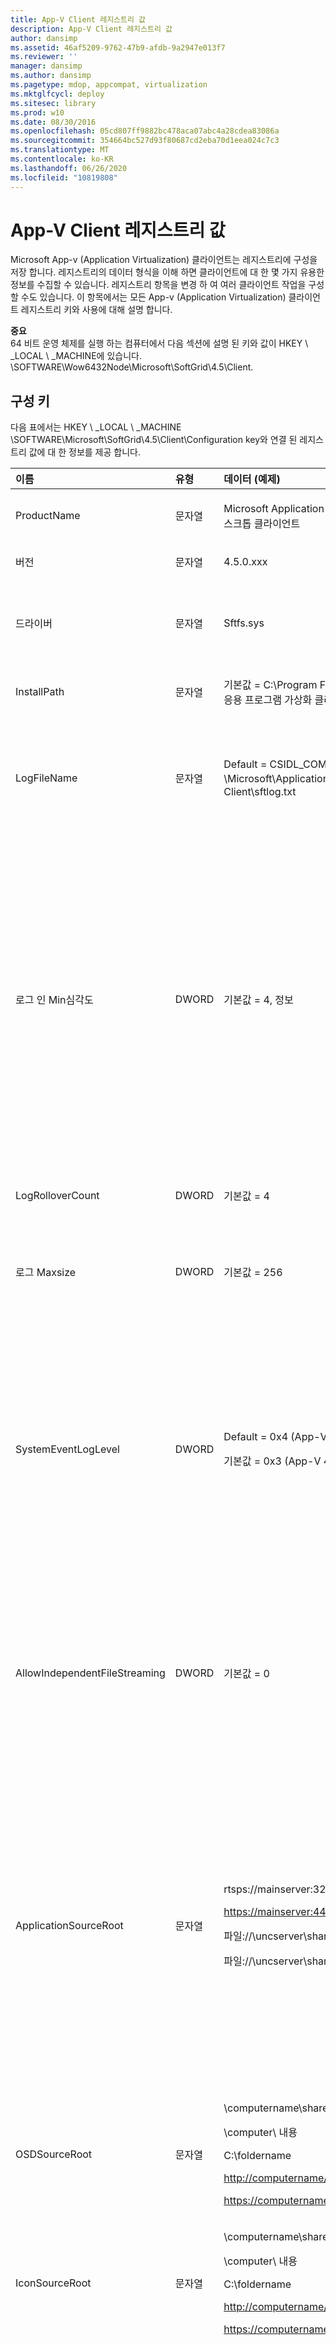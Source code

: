 ```yaml
---
title: App-V Client 레지스트리 값
description: App-V Client 레지스트리 값
author: dansimp
ms.assetid: 46af5209-9762-47b9-afdb-9a2947e013f7
ms.reviewer: ''
manager: dansimp
ms.author: dansimp
ms.pagetype: mdop, appcompat, virtualization
ms.mktglfcycl: deploy
ms.sitesec: library
ms.prod: w10
ms.date: 08/30/2016
ms.openlocfilehash: 05cd807ff9882bc478aca07abc4a28cdea83086a
ms.sourcegitcommit: 354664bc527d93f80687cd2eba70d1eea024c7c3
ms.translationtype: MT
ms.contentlocale: ko-KR
ms.lasthandoff: 06/26/2020
ms.locfileid: "10819808"
---
```

# App-V Client 레지스트리 값


Microsoft App-v (Application Virtualization) 클라이언트는 레지스트리에 구성을 저장 합니다. 레지스트리의 데이터 형식을 이해 하면 클라이언트에 대 한 몇 가지 유용한 정보를 수집할 수 있습니다. 레지스트리 항목을 변경 하 여 여러 클라이언트 작업을 구성할 수도 있습니다. 이 항목에서는 모든 App-v (Application Virtualization) 클라이언트 레지스트리 키와 사용에 대해 설명 합니다.

**중요**  
64 비트 운영 체제를 실행 하는 컴퓨터에서 다음 섹션에 설명 된 키와 값이 HKEY \ _LOCAL \ _MACHINE에 있습니다. \\SOFTWARE\\Wow6432Node\\Microsoft\\SoftGrid\\4.5\\Client.



## 구성 키


다음 표에서는 HKEY \ _LOCAL \ _MACHINE \\SOFTWARE\\Microsoft\\SoftGrid\\4.5\\Client\\Configuration key와 연결 된 레지스트리 값에 대 한 정보를 제공 합니다.

<table>
<colgroup>
<col width="25%" />
<col width="25%" />
<col width="25%" />
<col width="25%" />
</colgroup>
<thead>
<tr class="header">
<th align="left">이름</th>
<th align="left">유형</th>
<th align="left">데이터 (예제)</th>
<th align="left">설명</th>
</tr>
</thead>
<tbody>
<tr class="odd">
<td align="left"><p>ProductName</p></td>
<td align="left"><p>문자열</p></td>
<td align="left"><p>Microsoft Application Virtualization 데스크톱 클라이언트</p></td>
<td align="left"><p>수정 하지 마세요.</p></td>
</tr>
<tr class="even">
<td align="left"><p>버전 </p></td>
<td align="left"><p>문자열 </p></td>
<td align="left"><p>4.5.0.xxx </p></td>
<td align="left"><p>수정 하지 마세요. </p></td>
</tr>
<tr class="odd">
<td align="left"><p>드라이버 </p></td>
<td align="left"><p>문자열 </p></td>
<td align="left"><p>Sftfs.sys </p></td>
<td align="left"><p>이 키 값이 있으면 마지막으로 코어를 시작 했을 때 중지 오류를 일으킨 드라이버의 이름을 포함 합니다. 중지 오류를 해결 한 후에는이 키 값을 삭제 하 여 sftlist를 시작할 수 있도록 해야 합니다.</p></td>
</tr>
<tr class="even">
<td align="left"><p>InstallPath </p></td>
<td align="left"><p>문자열 </p></td>
<td align="left"><p>기본값 = C:\Program Files\Microsoft 응용 프로그램 가상화 클라이언트</p></td>
<td align="left"><p>클라이언트가 설치 된 위치입니다. 수정 하지 마세요. </p></td>
</tr>
<tr class="odd">
<td align="left"><p>LogFileName </p></td>
<td align="left"><p>문자열 </p></td>
<td align="left"><p>Default = CSIDL_COMMON_APPDATA \Microsoft\Application 가상화 Client\sftlog.txt</p></td>
<td align="left"><p>클라이언트 로그 파일의 경로 및 이름입니다.</p>
<div class="alert">
<strong>참고</strong><br/><p>앱-V 4.6, SP1 보다 이전 버전을 실행 중이 고 로그 파일 이름 또는 위치를 수정한 경우에는 sftlist 서비스를 다시 시작 해야 변경 내용이 적용 됩니다.</p>
</div>
<div>

</div>
<p></p></td>
</tr>
<tr class="even">
<td align="left"><p>로그 인 Min심각도 </p></td>
<td align="left"><p>DWORD </p></td>
<td align="left"><p>기본값 = 4, 정보</p></td>
<td align="left"><p>로그에 기록할 메시지를 제어 합니다. 값은 기록 되는 항목의 임계값을 나타내며, 해당 값 보다 작거나 같은 모든 항목은 기록 됩니다. 예를 들어 0x3 (경고) 값은 경고 (0x3), 오류 (0x2) 및 치명적 오류 (0x1)가 기록 됨을 나타냅니다.</p>
<p>값 범위: 0x0 = 없음, 0x1 = Critical, 0x2 = Error, 0x3 = Warning, 0x4 = Information (기본값), 0x5 = Verbose입니다.</p>
<p>로그 수준은 Application Virtualization (App-v) 클라이언트 콘솔과 명령 프롬프트에서 구성할 수 있습니다. 명령 프롬프트에서 명령이/verboselog를 sftlist.exe 하면 로그 수준이 verbose로 증가 합니다. 명령줄 세부 정보에 대 한 자세한 내용은 다음을 참조 하세요.</p>
<p><a href="https://go.microsoft.com/fwlink/?LinkId=141467https://go.microsoft.com/fwlink/?LinkId=141467" data-raw-source="https://go.microsoft.com/fwlink/?LinkId=141467https://go.microsoft.com/fwlink/?LinkId=141467">https://go.microsoft.com/fwlink/?LinkId=141467https://go.microsoft.com/fwlink/?LinkId=141467</a></p>
<p>.</p></td>
</tr>
<tr class="odd">
<td align="left"><p>LogRolloverCount</p></td>
<td align="left"><p>DWORD</p></td>
<td align="left"><p>기본값 = 4</p></td>
<td align="left"><p>다시 설정 될 때 보관 되는 로그 파일의 백업 복사본 수를 정의 합니다. 유효한 범위는 0 – 9999입니다. 기본값은 4입니다. 값이 0 이면 복사본이 보존 되지 않습니다.</p></td>
</tr>
<tr class="even">
<td align="left"><p>로그 Maxsize</p></td>
<td align="left"><p>DWORD</p></td>
<td align="left"><p>기본값 = 256</p></td>
<td align="left"><p>로그 파일이 다시 설정 되기 전에 커질 수 있는 최대 크기를 mb 단위로 정의 합니다. 기본 크기는 256 MB입니다. 이 크기에 도달 하면 다음 쓰기 시도 시 로그 재설정이 강제 적용 됩니다.</p></td>
</tr>
<tr class="odd">
<td align="left"><p>SystemEventLogLevel</p></td>
<td align="left"><p>DWORD</p></td>
<td align="left"><p>Default = 0x4 (App-V 4.5)</p>
<p>기본값 = 0x3 (App-V 4.6)</p></td>
<td align="left"><p>로그 메시지가 NT 이벤트 로그에 기록 되는 로깅 수준을 나타냅니다. 값은 기록 되는 항목의 임계값 (즉, 해당 값과 같거나 작은 모든 항목은 기록 됨)을 나타냅니다. 예를 들어 0x3 (경고) 값은 경고 (0x3), 오류 (0x2) 및 치명적 오류 (0x1)가 기록 됨을 나타냅니다.</p>
<p>값 범위</p>
<p>0x0 = 없음</p>
<p>0x1 = 중요</p>
<p>0x2 = 오류</p>
<p>0x3 = 경고</p>
<p>0x4 = 정보 (기본값)</p>
<p>0x5 = Verbose</p></td>
</tr>
<tr class="even">
<td align="left"><p>AllowIndependentFileStreaming</p></td>
<td align="left"><p>DWORD</p></td>
<td align="left"><p>기본값 = 0</p></td>
<td align="left"><p>클라이언트가 APPLICATIONSOURCEROOT 매개 변수를 사용 하 여 구성 된 방식에 관계 없이 파일에서 스트리밍을 사용할 수 있는지 여부를 나타냅니다. FALSE로 설정 된 경우 OSD HREF 또는 APPLICATIONSOURCEROOT 매개 변수에 파일 경로가 포함 된 경우에도 트랜스포트가 파일에서 스트리밍을 사용할 수 없게 됩니다.</p>
<p>0x0 = False (기본값)</p>
<p>0x1 = True</p></td>
</tr>
<tr class="odd">
<td align="left"><p>ApplicationSourceRoot</p></td>
<td align="left"><p>문자열</p></td>
<td align="left"><p>rtsps://mainserver:322/prodapps</p>
<p><a href="https://mainserver:443/prodapps" data-raw-source="https://mainserver:443/prodapps">https://mainserver:443/prodapps</a></p>
<p>파일://\uncserver\share\prodapps</p>
<p>파일://\uncserver\share</p></td>
<td align="left"><p>관리자 또는 ESD (전자 소프트웨어 배포) 시스템을 사용 하 여 토폴로지 관리 체계에 따라 응용 프로그램 로딩을 수행 하도록 합니다. 이 키 값을 사용 하 여 응용 프로그램의 HREF 요소 (예: 원본 위치)에 대 한 OSD CODEBASE를 재정의 합니다. 응용 프로그램 원본 루트는 Url 및 UNC (범용 명명 규칙) 경로 형식을 지원 합니다.</p>
<p>URL 경로의 올바른 형식은 프로토콜://servername: [port] [/path] [/], 여기서 port와 path는 선택 사항입니다. 포트를 지정 하지 않으면 프로토콜에 대 한 기본 포트가 사용 됩니다. OSD URL의//server: port 부분만 대체 되는 프로토콜: </p>
<p>UNC 경로에 대 한 올바른 형식은 \computername. 폴더 [folder] []입니다. 여기서 폴더는 선택 사항입니다. 컴퓨터 이름은 FQDN (정규화 된 도메인 이름) 또는 IP 주소이 될 수 있으며, sharefolder는 드라이브 문자 일 수 있습니다. OSD 경로의 \computernameatesharefolder 또는 drive letter 부분만 대체 됩니다. </p></td>
</tr>
<tr class="even">
<td align="left"><p>OSDSourceRoot</p></td>
<td align="left"><p>문자열</p></td>
<td align="left"><p>\computername\sharefolder\resource</p>
<p>\computer\ 내용</p>
<p>C:\foldername</p>
<p><a href="http://computername/productivity/" data-raw-source="http://computername/productivity/">http://computername/productivity/</a></p>
<p><a href="https://computername/productivity/" data-raw-source="https://computername/productivity/">https://computername/productivity/</a></p></td>
<td align="left"><p>관리자가 게시 하는 동안 시퀀싱 된 응용 프로그램 패키지에 대 한 OSD 파일 검색의 원본 위치를 지정할 수 있도록 합니다. OSDSourceRoot에 허용 되는 형식에는 UNC 경로 및 Url (http 또는 https)이 포함 됩니다.</p></td>
</tr>
<tr class="odd">
<td align="left"><p>IconSourceRoot</p></td>
<td align="left"><p>문자열</p></td>
<td align="left"><p>\computername\sharefolder\resource</p>
<p>\computer\ 내용</p>
<p>C:\foldername</p>
<p><a href="http://computername/productivity/" data-raw-source="http://computername/productivity/">http://computername/productivity/</a></p>
<p><a href="https://computername/productivity/" data-raw-source="https://computername/productivity/">https://computername/productivity/</a></p></td>
<td align="left"><p>관리자가 게시 하는 동안 시퀀싱 된 응용 프로그램 패키지의 아이콘 파일 검색에 대 한 원본 위치를 지정할 수 있도록 합니다. IconSourceRoot에 허용 되는 형식에는 UNC 경로 및 Url (http 또는 https)이 포함 됩니다.</p></td>
</tr>
<tr class="even">
<td align="left"><p>AutoLoadTriggers</p></td>
<td align="left"><p>DWORD</p></td>
<td align="left"><p>기본값 = 5</p></td>
<td align="left"><p>AutoLoad는 가상화 된 응용 프로그램의 보조 기능 블록을 백그라운드에서 자동으로 클라이언트로 스트리밍할 수 있도록 하는 클라이언트 런타임 정책 구성 매개 변수입니다. AutoLoad 트리거는 응용 프로그램의 자동 로드를 시작 하는 이벤트를 나타내기 위한 플래그입니다. AutoLoad는 백그라운드 스트리밍을 사용 하 여 응용 프로그램을 캐시에 완전히 로드할 수 있도록 합니다. 기본 기능 블록이 먼저 로드 되 고, 응용 프로그램과의 사용자 조작 등의 포그라운드 작업을 수행 하기 위해 나머지 기능 블록이 백그라운드에 로드 되 고 최적의 성능을 제공 합니다.</p>
<p>비트 마스크 값:</p>
<p>(0) Never: 비트가 설정 되어 있지 않으면 (값이 0), 트리거가 설정 되지 않았으므로 자동 로드를 수행 하지 않습니다.</p>
<p>(1) OnLaunch: 로드는 사용자가 응용 프로그램을 시작할 때 시작 됩니다.</p>
<p>(2) OnRefresh: 로드는 응용 프로그램을 게시할 때 시작 됩니다. 이는 게시 새로 고침이 발생 하는 등의 경우와 같이 패키지 레코드가 추가 되거나 업데이트 될 때마다 발생 합니다.</p>
<p>(4) OnLogin: 사용자가 로그인 할 때 로드가 시작 됩니다.</p>
<p>(5) OnLaunch 및 Onlaunch: Default.</p></td>
</tr>
<tr class="odd">
<td align="left"><p>AutoLoadTarget</p></td>
<td align="left"><p>DWORD</p></td>
<td align="left"><p>기본값 = 1</p></td>
<td align="left"><p>지정 된 AutoLoad 트리거가 발생할 때 자동으로 로드 되는 항목을 나타냅니다. 비트 마스크 값:</p>
<p>(0) 없음: 어떤 트리거가 설정 될 수 있는지에 관계 없이 자동으로 로드 되지 않습니다.</p>
<p>(1) PreviouslyUsed (기본값): AutoLoad trigger를 사용 하는 경우 패키지에서 하나 이상의 응용 프로그램이 이미 사용 된 패키지 (즉, 시작 됨 또는 precached)만 로드 합니다.</p>
<p>(2) 모두: AutoLoad trigger를 사용 하는 경우 패키지 (패키지 당) 또는 모든 패키지 (클라이언트에 대해 설정)의 모든 응용 프로그램이 시작 된 적이 없는지 여부에 관계 없이 자동으로 로드 됩니다.</p></td>
</tr>
<tr class="even">
<td align="left"><p>RequireAuthorizationIfCached</p></td>
<td align="left"><p>DWORD</p></td>
<td align="left"><p>기본값 = 1</p></td>
<td align="left"><p>응용 프로그램이 이미 캐시에 있는지 여부에 관계 없이 항상 인증이 필요 함을 나타냅니다. 가능한 값:</p>
<p>0 = False: 항상 서버 연결을 시도 합니다. 서버에 대 한 연결을 설정할 수 없는 경우에도 클라이언트는 사용자가 이전에 캐시에 로드 한 응용 프로그램을 시작할 수 있도록 허용 합니다.</p>
<p>1 = True (기본값): 응용 프로그램을 시작할 때 항상 권한을 부여 해야 합니다. RTSP로 스트리밍된 응용 프로그램의 경우 인증을 위해 사용자 인증 토큰이 서버로 전송 됩니다. 파일 기반 응용 프로그램의 경우 파일 Acl은 사용자가 응용 프로그램에 액세스할 수 있는지 여부를 제어 합니다.</p>
<p>변경 내용을 적용 하려면 sftlist 서비스를 다시 시작 합니다.</p></td>
</tr>
<tr class="odd">
<td align="left"><p>UserDataDirectory </p></td>
<td align="left"><p>문자열 </p></td>
<td align="left"><p>APPDATA</p></td>
<td align="left"><p>아이콘 캐시와 사용자 설정이 저장 되는 위치입니다.</p></td>
</tr>
<tr class="even">
<td align="left"><p>GlobalDataDirectory </p></td>
<td align="left"><p>문자열 </p></td>
<td align="left"><p>C:\Users\Public\Documents </p></td>
<td align="left"><p>OSD 파일에 대 한 캐시, 아이콘 파일, 바로 가기 정보 및 .ini 파일과 같은 SystemGuard 리소스를 포함 하 여 전역 App-v 데이터에 사용할 디렉터리입니다.</p></td>
</tr>
<tr class="odd">
<td align="left"><p>AllowCrashes </p></td>
<td align="left"><p>DWORD </p></td>
<td align="left"><p>0 또는 1 </p></td>
<td align="left"><p>Default = 0: 값 0은 클라이언트가 내부 프로그램 예외를 catch 하 여 충돌이 발생할 경우 다른 사용자 응용 프로그램이 복구 하 고 계속할 수 있도록 하는 것을 의미 합니다. 값 1은 클라이언트에서 내부 프로그램 예외가 발생 하 여 디버거에서 캡처할 수 있다는 것을 의미 합니다.</p></td>
</tr>
<tr class="even">
<td align="left"><p>CoreInternalTimeout </p></td>
<td align="left"><p>DWORD </p></td>
<td align="left"><p>60</p></td>
<td align="left"><p>코어와 프런트 엔드 간의 내부 IPC 요청에 대 한 제한 시간 (초)입니다. 수정 하지 마세요. </p></td>
</tr>
<tr class="odd">
<td align="left"><p>DefaultSuiteCombineTime </p></td>
<td align="left"><p>DWORD </p></td>
<td align="left"><p>1천만</p></td>
<td align="left"><p>이 값을 사용 하 여 프로그램이 종료 되는 시간을 표시 하 고 동일한 도구 모음의 다른 응용 프로그램이 실행 되는 동안에는 오류 메시지가 생성 되지 않도록 할 수 있습니다. </p></td>
</tr>
<tr class="even">
<td align="left"><p>SerializedSuiteLaunchTimeout </p></td>
<td align="left"><p>DWORD </p></td>
<td align="left"><p>기본값 = 60000</p></td>
<td align="left"><p>클라이언트가 프로그램을 직렬화 하는 데 걸리는 시간 (밀리초)을 동일한 도구 모음에서 정의 합니다. 클라이언트가 시간 초과 되 면 프로그램 시작은 계속 되지만 직렬화 되지 않습니다. </p></td>
</tr>
<tr class="odd">
<td align="left"><p>ScriptTimeout </p></td>
<td align="left"><p>DWORD </p></td>
<td align="left"><p>300</p></td>
<td align="left"><p>WAIT = TRUE 일 경우 OSD 파일의 스크립트에 대 한 기본 제한 시간 (초)입니다. WAIT 대신 TIMEOUT을 사용 하 여 스크립트 단위 시간 제한을 지정할 수 있습니다. 값 0은 기다리지 않음을 의미 하 고 0xFFFFFFFF는 영원히 대기 합니다. </p></td>
</tr>
<tr class="even">
<td align="left"><p>LaunchRecordLogPath </p></td>
<td align="left"><p>문자열 </p></td>
<td align="left"><p></p></td>
<td align="left"><p>HKLM 또는 HKCU에이 값이 로그 파일에 대 한 유효한 경로를 포함 하는 경우, 프로그램을 시작 하 고, 종료 하 고, 시작 하지 못하거나, 연결이 끊긴 모드를 입력 하거나 종료할 때 Ft트레이가이 로그에 기록 됩니다.</p></td>
</tr>
<tr class="odd">
<td align="left"><p>LaunchRecordMask </p></td>
<td align="left"><p>DWORD </p></td>
<td align="left"><p>0x1A (26) 시작 오류 및 연결 끊김 모드 항목과 종료 활동을 기록 합니다.</p>
<p>0x1F (31)는 모든 것을 기록 합니다.</p>
<p>0x0 (0)은 아무것도 기록 하지 않습니다. </p></td>
<td align="left"><p>다섯 가지 이벤트 (비트 마스크 값) 중에서 어떤 것을 기록 하도록 지정 합니다.</p>
<p>프로그램이 시작 되는 경우 1</p>
<p>2 시작 실패 오류</p>
<p>시스템 종료 4</p>
<p>연결이 끊긴 모드를 시작 하는 방법 8</p>
<p>16 연결이 끊긴 모드를 종료 하 고 서버에 다시 연결</p>
<p>이러한 숫자의 조합을 추가 하 여 각 메시지를 켭니다. 0x1F가 레지스트리에 없으면 기본값으로 설정 됩니다. </p></td>
</tr>
<tr class="even">
<td align="left"><p>LaunchRecordWriteTimeout </p></td>
<td align="left"><p>DWORD </p></td>
<td align="left"><p>기본값 = 3000</p></td>
<td align="left"><p>다른 프로세스에서 사용 중인 레코드 로그에 쓰려고 할 때 트레이가 대기 하는 시간 (밀리초)을 지정 합니다.</p></td>
</tr>
<tr class="odd">
<td align="left"><p>ImportSearchPath </p></td>
<td align="left"><p>문자열 </p></td>
<td align="left"><p>d:\files; C:\documents 및 settings\user1\SFTs </p></td>
<td align="left"><p>디렉터리를 선택 하도록 사용자에 게 요청 하기 전에 이동식 SFT 파일을 검색 하는 최대 5 개 디렉터리의 세미콜론으로 구분 된 목록입니다. 경로의 후행 백슬래시는 선택 사항입니다. 이 값은 기본적으로 제공 되지 않으며 수동으로 설정 해야 합니다.</p></td>
</tr>
<tr class="even">
<td align="left"><p>UserImportPath</p></td>
<td align="left"><p>문자열 </p></td>
<td align="left"><p>D:\SFTs\ </p></td>
<td align="left"><p>HKCU 에서만 유효 합니다. 패키지 가져오기에 대 한 SFT 파일을 찾는 동안 사용자가 찾아본 마지막 위치입니다. SFT를 성공적으로 찾은 경우 자동으로 설정 합니다. 이는 SFT 파일을 자동으로 찾는 동안 연속 가져오기에 사용 됩니다.</p></td>
</tr>
</tbody>
</table>



## 공유 키


HKEY _LOCAL \ _MACHINE \\SOFTWARE\\Microsoft\\SoftGrid\\4.5\\Shared key는 App-v 구성 요소 간에 공유 되는 값을 제어 합니다. 다음 표에서는 공유 키와 연결 된 레지스트리 값에 대 한 정보를 제공 합니다.

<table>
<colgroup>
<col width="25%" />
<col width="25%" />
<col width="25%" />
<col width="25%" />
</colgroup>
<thead>
<tr class="header">
<th align="left">이름 </th>
<th align="left">유형 </th>
<th align="left">데이터 (예제) </th>
<th align="left">설명 </th>
</tr>
</thead>
<tbody>
<tr class="odd">
<td align="left"><p>가을 경로 </p></td>
<td align="left"><p>문자열 </p></td>
<td align="left"><p>기본값 = C:\ </p></td>
<td align="left"><p>예외에 대 한 미니 덤프를 생성할 때 덤프 파일을 만들기 위한 기본 경로입니다. 기본값은 C:\입니다. 지정 하지 않은 경우 클라이언트 설치 관리자가이 키를 &lt; 앱 가상화 전역 데이터 디렉터리 &gt; \Dumps. 설정 합니다. Sequencer 설치 관리자가이 키를 설치 디렉터리로 설정 합니다. </p></td>
</tr>
<tr class="even">
<td align="left"><p>가을 Pathsizelimit </p></td>
<td align="left"><p>DWORD </p></td>
<td align="left"><p>1000</p></td>
<td align="left"><p>미니 덤프를 저장 하는 데 사용할 수 있는 최대 디스크 공간 크기 (mb)를 지정 합니다. 기본값 = 1000 MB.</p></td>
</tr>
</tbody>
</table>



## 네트워크 키


HKEY _LOCAL \ _MACHINE \\SOFTWARE\\Microsoft\\SoftGrid\\4.5\\Client\\Network key는 다양 한 네트워크 관련 매개 변수를 제어 합니다. 이 키는 주로 네트워크 전송 에이전트에서 사용 합니다. 다음 표에서는 네트워크 키와 연결 된 레지스트리 값에 대 한 정보를 제공 합니다.

<table>
<colgroup>
<col width="25%" />
<col width="25%" />
<col width="25%" />
<col width="25%" />
</colgroup>
<thead>
<tr class="header">
<th align="left">이름 </th>
<th align="left">유형 </th>
<th align="left">데이터 (예제) </th>
<th align="left">설명 </th>
</tr>
</thead>
<tbody>
<tr class="odd">
<td align="left"><p>온라인</p></td>
<td align="left"><p>DWORD</p></td>
<td align="left"><p>기본값 = 1</p></td>
<td align="left"><p>오프 라인 모드를 설정 하거나 해제 합니다. 0으로 설정 되 면 클라이언트가 App-v 관리 서버 또는 게시 서버와 통신 하지 않습니다. 연결이 끊긴 작업에서는 클라이언트가 App-v 관리 서버에 연결 되어 있지 않은 경우에도 로드 된 응용 프로그램을 시작할 수 있습니다. 오프 라인 모드에서는 클라이언트가 App-v 관리 서버 또는 게시 서버에 연결 하려고 시도 하지 않습니다. 연결이 끊긴 작업을 오프 라인으로 작업할 수 있도록 허용 해야 합니다. 기본값은 1 (온라인)으로 설정 되 고, 0은 비활성 (오프 라인)입니다.</p></td>
</tr>
<tr class="even">
<td align="left"><p>AllowDisconnectedOperation </p></td>
<td align="left"><p>DWORD </p></td>
<td align="left"><p>기본값 = 1</p></td>
<td align="left"><p>연결이 끊긴 작업을 설정 하거나 해제 합니다. 기본값은 1로 설정 되 고 0을 사용 하지 않도록 설정 됩니다. 연결이 끊긴 작업을 사용 하는 경우 app-v 클라이언트는 App-v 관리 서버에 연결 되어 있지 않은 경우에도 로드 된 응용 프로그램을 시작할 수 있습니다.</p></td>
</tr>
<tr class="odd">
<td align="left"><p>FastConnectTimeout</p></td>
<td align="left"><p>DWORD</p></td>
<td align="left"><p>기본값 = 1000</p></td>
<td align="left"><p>이 값은 연결이 끊긴 작업 모드로 전환 되는 시점을 결정 하는 TCP 연결 시간 초과 (밀리초)를 지정 합니다. 이 값을 사용 하 여 기본 ConnectTimeout을 20 초 (App-v connect (네트워크 거래)에 대 한 시간 제한) 또는 시스템의 TCP 시간 제한 (약 25 초)을 무시할 수 있습니다. 이렇게 하면 클라이언트가 연결이 끊긴 작업 모드로 빠르게 전환 됩니다. 다음 연결에 적용 됩니다.</p></td>
</tr>
<tr class="even">
<td align="left"><p>LimitDisconnectedOperation</p></td>
<td align="left"><p>DWORD</p></td>
<td align="left"><p>기본값 = 1 </p></td>
<td align="left"><p>AllowDisconnectedOperation가 1 인 경우에만 사용 가능 합니다. 이 값은 연결이 끊긴 작업에서 클라이언트가 작동할 수 있는 기간에 대 한 시간 제한이 있는지 여부를 결정 합니다. 1 = 제한 됨. 0 = 무제한.</p></td>
</tr>
<tr class="odd">
<td align="left"><p>DOTimeoutMinutes</p></td>
<td align="left"><p>DWORD</p></td>
<td align="left"><p>Default = 129600</p></td>
<td align="left"><p>연결이 끊긴 작업 모드에서 응용 프로그램을 사용할 수 있는 시간 (분)을 나타냅니다.</p></td>
</tr>
<tr class="even">
<td align="left"><p></p></td>
<td align="left"><p></p></td>
<td align="left"><p></p></td>
<td align="left"><p>유효한 값은 1 – 999999 in (1 – 1439998560 분)으로 표시 됩니다. 기본값은 90 일 또는 129600 분입니다.</p></td>
</tr>
<tr class="odd">
<td align="left"><p>프로토콜</p></td>
<td align="left"><p>DWORD</p></td>
<td align="left"><p>기본값 = 8</p></td>
<td align="left"><p>사용할 기본 프로토콜 (TCP vs SSL)입니다. 옵션 대화 상자에서 구성 합니다.</p></td>
</tr>
<tr class="even">
<td align="left"><p>ReadTimeout</p></td>
<td align="left"><p>DWORD</p></td>
<td align="left"><p>명</p></td>
<td align="left"><p>네트워크 거래에 대 한 시간 제한 (초)입니다. 수정 하지 마세요.</p></td>
</tr>
<tr class="odd">
<td align="left"><p>WriteTimeout</p></td>
<td align="left"><p>DWORD</p></td>
<td align="left"><p>명</p></td>
<td align="left"><p>네트워크 거래에 대 한 쓰기 시간을 초 단위로 입력 합니다. 수정 하지 마세요.</p></td>
</tr>
<tr class="even">
<td align="left"><p>ConnectTimeout</p></td>
<td align="left"><p>DWORD</p></td>
<td align="left"><p>명</p></td>
<td align="left"><p>네트워크 거래에 대 한 연결 시간 제한 (초)입니다. 수정 하지 마세요.</p></td>
</tr>
<tr class="odd">
<td align="left"><p>ReestablishmentRetries</p></td>
<td align="left"><p>DWORD</p></td>
<td align="left"><p>3-4</p></td>
<td align="left"><p>삭제 된 세션을 다시 설정 하는 횟수입니다.</p></td>
</tr>
<tr class="even">
<td align="left"><p>ReestablishmentInterval</p></td>
<td align="left"><p>DWORD</p></td>
<td align="left"><p>~</p></td>
<td align="left"><p>손실 된 세션 다시 시작을 시도 하는 간격 (초)입니다.</p></td>
</tr>
</tbody>
</table>



## Http 키


HKEY _LOCAL \ _MACHINE \\SOFTWARE\\Microsoft\\SoftGrid\\4.5\\Client\\Network\\Http 키는 Http 스트림과 관련 된 매개 변수를 제어 합니다. 이 키는 주로 네트워크 전송 에이전트에서 사용 합니다. 다음 표에서는 Http 키와 연결 된 레지스트리 값에 대 한 정보를 제공 합니다.

<table>
<colgroup>
<col width="25%" />
<col width="25%" />
<col width="25%" />
<col width="25%" />
</colgroup>
<thead>
<tr class="header">
<th align="left">이름 </th>
<th align="left">유형 </th>
<th align="left">데이터 (예제) </th>
<th align="left">설명 </th>
</tr>
</thead>
<tbody>
<tr class="odd">
<td align="left"><p>LaunchIfNotFound</p></td>
<td align="left"><p>DWORD</p></td>
<td align="left"><p>기본값 = 0</p></td>
<td align="left"><p>Http 서버에 대 한 연결을 설정할 수 있고 패키지 파일이 더 이상 HTTP 서버에 존재 하지 않는 경우 HTTP 스트리밍의 동작을 제어 합니다. 값이 없거나 1로 설정 되어 있지 않은 경우 App-v 클라이언트에서 이전에 캐시에 로드 한 응용 프로그램을 시작할 수 없습니다.</p></td>
</tr>
<tr class="even">
<td align="left"><p></p></td>
<td align="left"><p></p></td>
<td align="left"><p>raid-1</p></td>
<td align="left"><p>이 값을 1로 설정 하면 App-v 클라이언트를 사용 하 여 이전에 캐시에 로드 한 응용 프로그램을 시작할 수 있습니다.</p></td>
</tr>
</tbody>
</table>



## 파일 시스템 키


HKEY \ _LOCAL \ _MACHINE \\SOFTWARE\\Microsoft\\SoftGrid\\4.5\\Client\\AppFS 키 아래에 포함 된 값이 App-v의 파일 시스템 매개 변수를 제어 합니다. 다음 표에서는 AppFS 키와 연결 된 레지스트리 값에 대 한 정보를 제공 합니다.

<table>
<colgroup>
<col width="25%" />
<col width="25%" />
<col width="25%" />
<col width="25%" />
</colgroup>
<thead>
<tr class="header">
<th align="left">이름 </th>
<th align="left">유형 </th>
<th align="left">데이터 (예제) </th>
<th align="left">설명 </th>
</tr>
</thead>
<tbody>
<tr class="odd">
<td align="left"><p>FileSize </p></td>
<td align="left"><p>DWORD </p></td>
<td align="left"><p>4096</p></td>
<td align="left"><p>파일 시스템 캐시 파일의 최대 크기 (mb)입니다. 레지스트리에서이 값을 변경 하는 경우 상태를 0으로 설정 하 고 다시 부팅 해야 합니다. </p></td>
</tr>
<tr class="even">
<td align="left"><p>FileName </p></td>
<td align="left"><p>문자열 </p></td>
<td align="left"><p>C:\Users\Public\Documents\SoftGrid Client\sftfsordfd </p></td>
<td align="left"><p>파일 시스템 캐시 파일의 위치입니다. 레지스트리에서이 값을 변경 하는 경우 FileSize을 동일 하 게 유지 하 고 다시 부팅 하거나 상태를 0으로 설정 하 고 다시 부팅 해야 합니다. </p></td>
</tr>
<tr class="odd">
<td align="left"><p>DriveLetter </p></td>
<td align="left"><p>문자열 </p></td>
<td align="left"><p>Q: </p></td>
<td align="left"><p>사용할 수 있는 경우 App-v 파일 시스템이 탑재 될 드라이브 이 값은 수신기 또는 설치 관리자가 설정 하며 파일 시스템에서 읽습니다. </p></td>
</tr>
<tr class="even">
<td align="left"><p>시 </p></td>
<td align="left"><p>DWORD </p></td>
<td align="left"><p>0x100 </p></td>
<td align="left"><p>파일 시스템의 상태입니다. 0으로 설정 하 고 다시 부팅 하 여 파일 시스템 캐시를 완전히 지웁니다. </p></td>
</tr>
<tr class="odd">
<td align="left"><p>FileSystemStorage </p></td>
<td align="left"><p>문자열 </p></td>
<td align="left"><p>C:\Profiles\Joe\SG </p></td>
<td align="left"><p>Symlinks의 경로 이며 HKCU 아래에서 설정 됩니다. 수정 안 함 (구성 아래의 데이터 디렉터리를 사용 하 여 변경) </p></td>
</tr>
<tr class="even">
<td align="left"><p>GlobalFileSystemStorage </p></td>
<td align="left"><p>문자열 </p></td>
<td align="left"><p>C:\Users\Public\Documents\SoftGrid Client\AppFS 저장소 </p></td>
<td align="left"><p>전역 파일 시스템 데이터의 경로입니다. 수정 하지 마세요. </p></td>
</tr>
<tr class="odd">
<td align="left"><p>MaxPercentToLockInCache </p></td>
<td align="left"><p>DWORD </p></td>
<td align="left"><p>Default = 90 </p></td>
<td align="left"><p>잠글 수 있는 파일 시스템 캐시 파일의 최대 백분율을 지정 합니다. 수정 하지 마세요.</p></td>
</tr>
<tr class="even">
<td align="left"><p>UnloadLeastRecentlyUsed</p></td>
<td align="left"><p>DWORD</p></td>
<td align="left"><p>기본값 = 1</p></td>
<td align="left"><p>파일 시스템 캐시 공간 관리 기능은 LRU (최근에 사용한) 알고리즘을 사용 하며 기본적으로 사용 하도록 설정 되어 있습니다. 새 패키지에 필요한 공간이 캐시의 사용 가능한 공간을 초과 하는 경우 App-v 클라이언트는이 기능을 사용 하 여 새 패키지를 위한 공간을 만들기 위해 캐시에서 삭제할 수 있는 기존 패키지를 결정 합니다. 클라이언트가 MinPkgAge 레지스트리 값에 지정 된 값 보다 오래 된 경우 가장 오래 된 마지막으로 액세스 한 날짜를 사용 하 여 패키지를 삭제 합니다. 값은 0 (사용 안 함) 및 1 (기본값, 사용)입니다.</p></td>
</tr>
<tr class="odd">
<td align="left"><p>MinPackageAge</p></td>
<td align="left"><p>DWORD</p></td>
<td align="left"><p>raid-1</p></td>
<td align="left"><p>삭제를 위해 패키지를 선택할 수 있는 시간을 결정 하려면이 레지스트리 값을 패키지를 마지막으로 액세스 한 이후 경과 되는 최소 날짜 수와 동일 하 게 설정 합니다. 최근에 사용한 패키지는 삭제 되지 않습니다.</p></td>
</tr>
</tbody>
</table>



## 사용 권한 키


사용자가 실수 하는 것을 방지 하기 위해 관리자는 HKEY \ _LOCAL \ _MACHINE \\SOFTWARE\\Microsoft\\SoftGrid\\4.5\\Client\\Permissions 키를 사용 하 여 관리자가 아닌 사용자의 일부 작업에 대 한 액세스를 제어할 수 있습니다 (예: 사용자가 실수로 프로그램을 언로드하는 것을 방지). 관리 권한이 있는 사용자는 자신에 게 이러한 사용 권한을 부여할 수 있습니다. RD 세션 호스트 (원격 데스크톱 세션 호스트) 서버 (이전의 터미널 서버) 시스템 등의 공유 시스템에서는 이러한 사용 권한 중 일부는 사용자가 시스템의 모든 사용자가 사용 하는 응용 프로그램을 제어할 수 있도록 허용 하므로 주의를 기울여야 합니다. 이러한 설정의 가능 값은 1 (허용) 및 0 (허용 안 함)입니다.

권한 키 설정은 명명 된 작업을 사용 하도록 설정 하는 모든 인터페이스를 제어 합니다. 여기에는 옵션 대화 상자, SFTTray, Sfttray이 포함 됩니다. 이러한 설정은 관리자에 게 영향을 주지 않습니다. 다음 표에서는 사용 권한 키와 연결 된 레지스트리 값에 대 한 정보를 제공 합니다.

이름 형식 데이터 (예제) 설명 ChangeFSDrive

DWORD

기본값 = 0

값 1은 사용자가 파일 시스템 드라이브로 사용할 다른 드라이브 문자를 선택할 수 있도록 합니다.

ChangeCacheSize

DWORD

기본값 = 0

값 1은 사용자가 캐시 크기를 변경할 수 있도록 합니다.

ChangeLogSettings

DWORD

기본값 = 0

값 1은 사용자가 로그 수준을 수정 하 고, 위치를 변경 하 고, 사용자 인터페이스를 통해 다시 설정할 수 있도록 합니다.

AddApp

DWORD

기본값 = 0

값 1을 사용 하면 사용자가 응용 프로그램을 명시적으로 추가할 수 있습니다. 이는 게시 새로 고침을 통해 추가 되는 응용 프로그램에는 사용자가 아직 추가 되지 않은 응용 프로그램을 시작 (및 암시적으로 추가 하지 않음) 하는 것은 영향을 주지 않습니다. 값은 0 또는 1입니다.

LoadApp 

DWORD 

0

사용자가 응용 프로그램을 로드할 수 없습니다. 이것은 RD 세션 호스트의 기본값입니다. 모바일 사용자는 연결 되지 않은 작업 또는 오프 라인 모드에서 응용 프로그램을 사용 하도록 캐시에 완전히 로드 하는 것이 좋습니다. App-v 관리 서버 또는 App-v 스트리밍 서버에서 응용 프로그램을 스트리밍하려면 응용 프로그램을 로드 하려면 서버에 연결 되어 있어야 합니다.

raid-1

사용자가 응용 프로그램을 로드할 수 있도록 합니다. Windows 데스크톱의 기본값입니다. 

UnloadApp 

DWORD 

0

사용자가 응용 프로그램을 언로드할 수 없습니다. 패키지를 로드 하거나 언로드하면 패키지의 모든 응용 프로그램이 캐시에서 로드 되거나 제거 됩니다.

raid-1

사용자가 응용 프로그램을 언로드할 수 있도록 합니다. 

LockApp 

DWORD 

0

사용자가 응용 프로그램을 잠그고 잠금을 해제할 수 없습니다. 이것은 RD 세션 호스트의 기본값입니다. 잠긴 응용 프로그램을 캐시에서 제거 하 여 새 응용 프로그램을 위한 공간을 확보할 수 없습니다. App-v 데스크톱 또는 원격 데스크톱 서비스 (이전의 터미널 서비스) 캐시의 클라이언트에서 잠긴 응용 프로그램을 제거 하려면 잠금을 해제 해야 합니다.

raid-1

사용자가 응용 프로그램을 잠그고 잠금을 해제할 수 있습니다. Windows 데스크톱의 기본값입니다. 

ManageTypes 

DWORD 

0

사용자가 해당 사용자의 파일 형식 연결을 추가 하거나 편집 하거나 제거할 수 없습니다. 이것은 RD 세션 호스트의 기본값입니다. 

raid-1

사용자가 해당 사용자의 파일 형식 연결을 추가, 편집 및 제거할 수 있습니다 (전역에만 해당). Windows 데스크톱의 기본값입니다. 

RefreshServer 

DWORD 

0

사용자가 MIME 설정 새로 고침을 트리거할 수 없습니다. 이것은 RD 세션 호스트의 기본값입니다. 

raid-1

사용자가 MIME 설정 새로 고침을 트리거할 수 있도록 합니다. Windows 데스크톱의 기본값입니다. 

UpdateOSDFile

DWORD

기본값 = 0

값 1은 사용자가 수정 된 OSD 파일을 사용할 수 있도록 합니다.

ImportApp 

DWORD 

0

사용자가 응용 프로그램을 캐시로 가져올 수 없습니다. 로드와 가져오기의 차이점은 로드가 트리거되면 클라이언트는 OSD, ASR 또는 Override URL에 포함 된 현재 구성 된 위치에서 패키지를 가져옵니다. 가져오기를 사용 하는 경우 패키지를 가져올 위치를 지정 해야 합니다. 

raid-1

사용자가 응용 프로그램을 캐시로 가져올 수 있도록 합니다. 

ChangeRefreshSettings

DWORD

기본값 = 0

값 1은 사용자가 서버에 대 한 새로 고침 설정을 수정할 수 있도록 합니다 (로그인 및 주기적 새로 고침 시 새로 고침). 이는 사용자가 다른 서버 설정 (path, host 등)을 수정할 수 있다는 것을 의미 하지는 않습니다.

ManageServers

DWORD

기본값 = 0

값 1을 사용 하면 사용자가 ChangeRefreshSettings 사용 권한에 의해 제어 되는 새로 고침 설정 편집을 제외 하 고 서버를 추가, 편집 및 제거할 수 있습니다.

기타 바로 가기

DWORD

기본값 = 0

값 1은 사용자 인터페이스를 통해 바로 가기를 게시할 수 있도록 합니다. 이는 게시 새로 고침 중에 게시 되는 바로 가기에는 영향을 주지 않습니다.

ViewAllApplications

DWORD

기본값 = 0

값 1은 사용자 인터페이스를 통해 모든 응용 프로그램을 표시 합니다. 그렇지 않으면 사용자의 응용 프로그램만 표시 됩니다.

RepairApp

DWORD

기본값 = 1

값 1은 사용자가 SFTMime 또는 클라이언트 관리 콘솔의 응용 프로그램에 대해 복구 작업을 사용할 수 있도록 합니다. 응용 프로그램을 복구 하는 경우 사용자 지정 사용자 설정을 제거 하 고 기본 설정을 복원 합니다. 이 작업은 바로 가기 또는 파일 형식 연결을 변경 하거나 삭제 하지 않으며 캐시에서 응용 프로그램을 제거 하지 않습니다.

ClearApp

DWORD

기본값 = 1

값 1은 사용자가 SFTMime 또는 클라이언트 관리 콘솔의 응용 프로그램에 대해 Clear 작업을 사용할 수 있도록 합니다. 콘솔에서 응용 프로그램을 지우면 해당 응용 프로그램을 더 이상 사용할 수 없습니다. 그러나 응용 프로그램은 캐시에 유지 되며 동일한 시스템의 다른 사용자가 계속 사용할 수 있습니다. 게시 새로 고침 후에는 지워진 응용 프로그램을 다시 사용할 수 있게 됩니다.

DeleteApp

DWORD

기본값 = 0

값 1은 사용자가 SFTMime 또는 클라이언트 관리 콘솔의 응용 프로그램에 대해 Delete 작업을 사용할 수 있도록 합니다. 응용 프로그램을 삭제 하면 해당 클라이언트의 모든 사용자가 선택한 응용 프로그램을 더 이상 사용할 수 없게 됩니다. 바로 가기 및 파일 형식 연결이 삭제 되 고 응용 프로그램이 캐시에서 삭제 됩니다. 그러나 다른 응용 프로그램이 선택한 응용 프로그램에 대 한 파일 시스템 캐시 또는 설정 데이터의 데이터를 참조 하는 경우 이러한 항목은 삭제 되지 않습니다.

게시 새로 고침을 수행한 후에는 삭제 된 응용 프로그램을 다시 사용할 수 있게 됩니다.

ToggleOfflineMode

DWORD

값 1은 사용자가 오프 라인 모드에서 클라이언트를 실행 하도록 선택할 수 있도록 합니다. 오프 라인 모드에서 응용 프로그램 가상화 클라이언트는 응용 프로그램 가상화 서버에 연결 되어 있지 않은 경우에도 로드 된 응용 프로그램을 시작할 수 있습니다.



## 사용자 지정 설정


HKEY \ _LOCAL \ _MACHINE \\SOFTWARE\\Microsoft\\SoftGrid\\4.5\\Client\\CustomSettings 키에는 프런트 엔드 구성 요소에 대 한 값이 포함 되어 있습니다. 모든 사용자 지정 설정은 문자열로 저장 됩니다. 다음 표에서는 CustomSettings 키와 연결 된 레지스트리 값에 대 한 정보를 제공 합니다.

<table>
<colgroup>
<col width="25%" />
<col width="25%" />
<col width="25%" />
<col width="25%" />
</colgroup>
<thead>
<tr class="header">
<th align="left">이름 </th>
<th align="left">유형 </th>
<th align="left">데이터 (예제) </th>
<th align="left">설명 </th>
</tr>
</thead>
<tbody>
<tr class="odd">
<td align="left"><p>TrayErrorDelay </p></td>
<td align="left"><p>DWORD </p></td>
<td align="left"><p>기본값 = 30 </p></td>
<td align="left"><p>응용 프로그램 가상화 알림 영역에 시작 실패와 같은 오류 메시지가 표시 되는 시간 (초)입니다 &quot; &quot; . 최 솟 값 1 </p></td>
</tr>
<tr class="even">
<td align="left"><p>TraySuccessDelay </p></td>
<td align="left"><p>DWORD </p></td>
<td align="left"><p>기본값 = 10 </p></td>
<td align="left"><p>Appvmed 알림 영역에 &quot; Word 시작 &quot; 또는 &quot; Excel 종료와 같은 성공 메시지가 표시 되는 시간 (초)입니다 &quot; . 0 인 경우 해당 메시지가 표시 되지 않습니다. </p></td>
</tr>
<tr class="odd">
<td align="left"><p>TrayVisibility</p></td>
<td align="left"><p>DWORD</p></td>
<td align="left"><p>기본값 = 0</p></td>
<td align="left"><p>0 = 가상화 된 응용 프로그램을 사용 하는 경우 트레이를 표시 합니다.</p>
<p>1 = 항상 용지함을 표시 합니다.</p>
<p>2 = 용지함을 표시 하지 않습니다.</p></td>
</tr>
<tr class="even">
<td align="left"><p>TrayShowRefresh</p></td>
<td align="left"><p>DWORD</p></td>
<td align="left"><p></p></td>
<td align="left"><p>이 값을 1로 설정 하면 트레이 메뉴에 메뉴 항목 새로 고침 응용 프로그램이 표시 되 고 사용자가 액세스할 수 있습니다.</p></td>
</tr>
<tr class="odd">
<td align="left"><p>TrayShowLoad</p></td>
<td align="left"><p>DWORD</p></td>
<td align="left"><p></p></td>
<td align="left"><p>값을 1로 설정 하면 트레이 메뉴에 메뉴 항목 로드 응용 프로그램이 표시 되 고 사용자가 액세스할 수 있습니다.</p></td>
</tr>
</tbody>
</table>



## 보고 설정


HKEY \ _LOCAL \ _MACHINE \\SOFTWARE\\Microsoft\\SoftGrid\\4.5\\Client\\Reporting 키에는 App-v 관리 서버에 대 한 보고 관련 값이 포함 되어 있습니다. 다음 표에서는 보고 키와 연결 된 레지스트리 값에 대 한 정보를 제공 합니다.

<table>
<colgroup>
<col width="25%" />
<col width="25%" />
<col width="25%" />
<col width="25%" />
</colgroup>
<thead>
<tr class="header">
<th align="left">이름 </th>
<th align="left">유형 </th>
<th align="left">데이터 (예제) </th>
<th align="left">설명 </th>
</tr>
</thead>
<tbody>
<tr class="odd">
<td align="left"><p>DataCacheLimit</p></td>
<td align="left"><p>DWORD</p></td>
<td align="left"><p>기본값 = 20</p></td>
<td align="left"><p>이 값은 보고 정보를 저장 하기 위한 XML 캐시의 최대 크기 (MB)를 지정 합니다. 크기는 메모리의 캐시에 적용 됩니다. 제한에 도달 하면 로그 파일이 롤오버 됩니다. 목록 맨 아래에 새 레코드가 추가 되 면 하나 이상의 가장 오래 된 레코드 (목록 맨 위)가 삭제 되어 공간을 확보 합니다. 경고가 처음 발생 하면 클라이언트 로그 및 이벤트 로그에 기록 되 고, 전송이 성공적으로 취소 되 고 로그가 다시 채워지면 다시 기록 됩니다. 1.</p></td>
</tr>
<tr class="even">
<td align="left"><p>DataBlockSize</p></td>
<td align="left"><p>DWORD</p></td>
<td align="left"><p>기본값 = 65536</p></td>
<td align="left"><p>이 값은 로그가 유효 크기에 도달 했을 때 영구 전송 오류를 방지 하기 위해 게시 새로 고침 시 서버로 전송할 최대 크기 (바이트)를 지정 합니다. 기본값은 65536입니다. 보고서 데이터를 서버에 전송할 때 응용 프로그램 레코드의 블록 (바이트의 블록 크기 (XML 데이터))이 캐시에서 제거 되 고 서버로 전송 됩니다. 각 블록에는 일반 클라이언트 데이터 및 전역 패키지 목록 데이터가 앞에 있으며 블록 크기 계산에는 영향을 주지 않습니다. 매우 큰 패키지 목록을 통해 낮은 대역폭과 불안정 한 연결을 통해 전송 오류가 발생할 가능성이 있습니다.</p></td>
</tr>
</tbody>
</table>



## 관련 항목


[Application Virtualization Client 참조](application-virtualization-client-reference.md)









